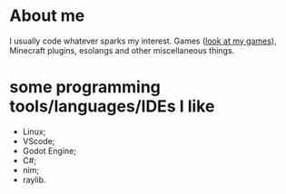 # About me

I usually code whatever sparks my interest. Games ([look at my games](https://soicbr-games.itch.io/)), Minecraft plugins, esolangs and other miscellaneous things.

# some programming tools/languages/IDEs I like
* Linux;
* VScode;
* Godot Engine;
* C#;
* nim;
* raylib.
